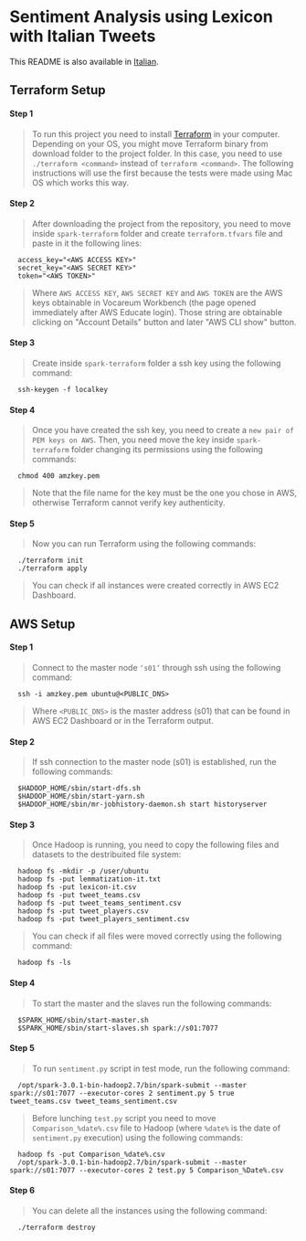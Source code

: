 # Sentiment Analysis using Lexicon with Italian Tweets

This README is also available in [Italian](https://github.com/CarloNuvole/Sentiment-Analysis-Big-Data/blob/main/README.it.md).

## Terraform Setup

#### Step 1
> To run this project you need to install [Terraform](https://www.terraform.io/downloads.html) in your computer. Depending on your OS, you might move Terraform binary from download folder to the project folder. In this case, you need to use `./terraform <command>` instead of `terraform <command>`. The following instructions will use the first because the tests were made using Mac OS which works this way.
  
#### Step 2  
> After downloading the project from the repository, you need to move inside `spark-terraform` folder and create `terraform.tfvars` file and paste in it the following lines:
```
  access_key="<AWS ACCESS KEY>"
  secret_key="<AWS SECRET KEY>"
  token="<AWS TOKEN>"
```
> Where `AWS ACCESS KEY`, `AWS SECRET KEY` and `AWS TOKEN` are the AWS keys obtainable in Vocareum Workbench (the page opened immediately after AWS Educate login). Those string are obtainable clicking on "Account Details" button and later "AWS CLI show" button.

#### Step 3
> Create inside `spark-terraform` folder a ssh key using the following command:
```
  ssh-keygen -f localkey
```
#### Step 4
> Once you have created the ssh key, you need to create a `new pair of PEM keys on AWS`. Then, you need move the key inside `spark-terraform` folder changing its permissions using the following commands:
```
  chmod 400 amzkey.pem
```
> Note that the file name for the key must be the one you chose in AWS, otherwise Terraform cannot verify key authenticity. 

#### Step 5
> Now you can run Terraform using the following commands:
```
  ./terraform init
  ./terraform apply
```
> You can check if all instances were created correctly in AWS EC2 Dashboard.
 
## AWS Setup

#### Step 1
> Connect to the master node `‘s01’` through ssh using the following command: 
```
  ssh -i amzkey.pem ubuntu@<PUBLIC_DNS>
```
> Where `<PUBLIC_DNS>` is the master address (s01) that can be found in AWS EC2 Dashboard or in the Terraform output.

#### Step 2
> If ssh connection to the master node (s01) is established, run the following commands:
```
  $HADOOP_HOME/sbin/start-dfs.sh
  $HADOOP_HOME/sbin/start-yarn.sh
  $HADOOP_HOME/sbin/mr-jobhistory-daemon.sh start historyserver
```
#### Step 3  
> Once Hadoop is running, you need to copy the following files and datasets to the destribuited file system:
``` 
  hadoop fs -mkdir -p /user/ubuntu
  hadoop fs -put lemmatization-it.txt
  hadoop fs -put lexicon-it.csv
  hadoop fs -put tweet_teams.csv
  hadoop fs -put tweet_teams_sentiment.csv
  hadoop fs -put tweet_players.csv
  hadoop fs -put tweet_players_sentiment.csv
```
> You can check if all files were moved correctly using the following command:
```
  hadoop fs -ls
```
#### Step 4  
> To start the master and the slaves run the following commands:
```
  $SPARK_HOME/sbin/start-master.sh
  $SPARK_HOME/sbin/start-slaves.sh spark://s01:7077
```
#### Step 5
> To run `sentiment.py` script in test mode, run the following command:
```
  /opt/spark-3.0.1-bin-hadoop2.7/bin/spark-submit --master spark://s01:7077 --executor-cores 2 sentiment.py 5 true tweet_teams.csv tweet_teams_sentiment.csv 
```
> Before lunching `test.py` script you need to move `Comparison_%date%.csv` file to Hadoop (where `%date%` is the date of `sentiment.py` execution) using the following commands: 
```
  hadoop fs -put Comparison_%date%.csv
  /opt/spark-3.0.1-bin-hadoop2.7/bin/spark-submit --master spark://s01:7077 --executor-cores 2 test.py 5 Comparison_%Date%.csv
``` 
#### Step 6
> You can delete all the instances using the following command:
```
  ./terraform destroy
``` 
